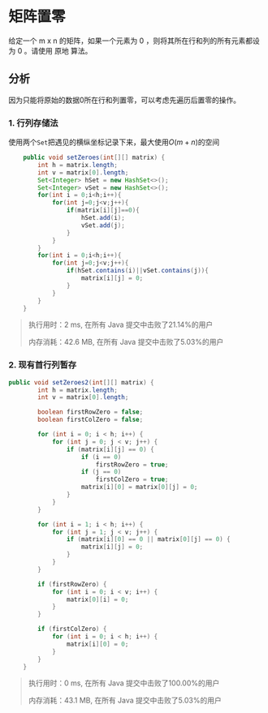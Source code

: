 # 矩阵置零

给定一个 m x n 的矩阵，如果一个元素为 0 ，则将其所在行和列的所有元素都设为 0 。请使用 原地 算法。

## 分析

因为只能将原始的数据0所在行和列置零，可以考虑先遍历后置零的操作。

### 1. 行列存储法

使用两个`Set`把遇见的横纵坐标记录下来，最大使用$O(m+n)$的空间

```java
    public void setZeroes(int[][] matrix) {
        int h = matrix.length;
        int v = matrix[0].length;
        Set<Integer> hSet = new HashSet<>();
        Set<Integer> vSet = new HashSet<>();
        for(int i = 0;i<h;i++){
            for(int j=0;j<v;j++){
                if(matrix[i][j]==0){
                    hSet.add(i);
                    vSet.add(j);
                }
            }
        }
        for(int i = 0;i<h;i++){
            for(int j=0;j<v;j++){
                if(hSet.contains(i)||vSet.contains(j)){
                    matrix[i][j] = 0;
                }
            }
        }
    }
```

> 执行用时：2 ms, 在所有 Java 提交中击败了21.14%的用户
>
> 内存消耗：42.6 MB, 在所有 Java 提交中击败了5.03%的用户

### 2. 现有首行列暂存

```java
public void setZeroes2(int[][] matrix) {
        int h = matrix.length;
        int v = matrix[0].length;

        boolean firstRowZero = false;
        boolean firstColZero = false;

        for (int i = 0; i < h; i++) {
            for (int j = 0; j < v; j++) {
                if (matrix[i][j] == 0) {
                    if (i == 0)
                        firstRowZero = true;
                    if (j == 0)
                        firstColZero = true;
                    matrix[i][0] = matrix[0][j] = 0;
                }
            }
        }

        for (int i = 1; i < h; i++) {
            for (int j = 1; j < v; j++) {
                if (matrix[i][0] == 0 || matrix[0][j] == 0) {
                    matrix[i][j] = 0;
                }
            }
        }

        if (firstRowZero) {
            for (int i = 0; i < v; i++) {
                matrix[0][i] = 0;
            }
        }

        if (firstColZero) {
            for (int i = 0; i < h; i++) {
                matrix[i][0] = 0;
            }
        }
    }
```

> 执行用时：0 ms, 在所有 Java 提交中击败了100.00%的用户
>
> 内存消耗：43.1 MB, 在所有 Java 提交中击败了5.03%的用户
